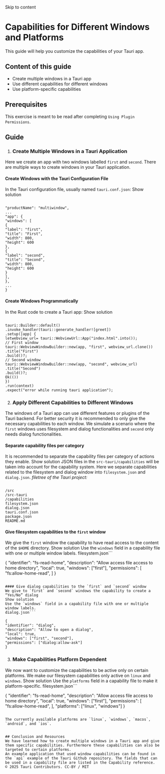 Skip to content
# Capabilities for Different Windows and Platforms
This guide will help you customize the capabilities of your Tauri app.
## Content of this guide
  * Create multiple windows in a Tauri app
  * Use different capabilities for different windows
  * Use platform-specific capabilities


## Prerequisites
This exercise is meant to be read after completing `Using Plugin Permissions`.
## Guide
  1. ### Create Multiple Windows in a Tauri Application
Here we create an app with two windows labelled `first` and `second`. There are multiple ways to create windows in your Tauri application.
#### Create Windows with the Tauri Configuration File
In the Tauri configuration file, usually named `tauri.conf.json`:
Show solution
```

"productName": "multiwindow",
...
"app": {
"windows": [
{
"label": "first",
"title": "First",
"width": 800,
"height": 600
},
{
"label": "second",
"title": "Second",
"width": 800,
"height": 600
}
],
},
...
}

```

#### Create Windows Programmatically
In the Rust code to create a Tauri app:
Show solution
```

tauri::Builder::default()
.invoke_handler(tauri::generate_handler![greet])
.setup(|app| {
letwebview_url= tauri::WebviewUrl::App("index.html".into());
// First window
tauri::WebviewWindowBuilder::new(app, "first", webview_url.clone())
.title("First")
.build()?;
// Second window
tauri::WebviewWindowBuilder::new(app, "second", webview_url)
.title("Second")
.build()?;
Ok(())
})
.run(context)
.expect("error while running tauri application");

```

  2. ### Apply Different Capabilities to Different Windows
The windows of a Tauri app can use different features or plugins of the Tauri backend. For better security it is recommended to only give the necessary capabilities to each window. We simulate a scenario where the `first` windows uses filesystem and dialog functionalities and `second` only needs dialog functionalities.
#### Separate capability files per category
It is recommended to separate the capability files per category of actions they enable.
Show solution
JSON files in the `src-tauri/capabilities` will be taken into account for the capability system. Here we separate capabilities related to the filesystem and dialog window into `filesystem.json` and `dialog.json`.
_filetree of the Tauri project:_
```

/src
/src-tauri
/capabilities
filesystem.json
dialog.json
tauri.conf.json
package.json
README.md

```

#### Give filesystem capabilities to the `first` window
We give the `first` window the capability to have read access to the content of the `$HOME` directory.
Show solution
Use the `windows` field in a capability file with one or multiple window labels.
filesystem.json```

{
"identifier": "fs-read-home",
"description": "Allow access file access to home directory",
"local": true,
"windows": ["first"],
"permissions": [
"fs:allow-home-read",
]
}

```

#### Give dialog capabilities to the `first` and `second` window
We give to `first` and `second` windows the capability to create a “Yes/No” dialog
Show solution
Use the `windows` field in a capability file with one or multiple window labels.
dialog.json```

{
"identifier": "dialog",
"description": "Allow to open a dialog",
"local": true,
"windows": ["first", "second"],
"permissions": ["dialog:allow-ask"]
}

```

  3. ### Make Capabilities Platform Dependent
We now want to customize the capabilities to be active only on certain platforms. We make our filesystem capabilities only active on `linux` and `windows`.
Show solution
Use the `platforms` field in a capability file to make it platform-specific.
filesystem.json```

{
"identifier": "fs-read-home",
"description": "Allow access file access to home directory",
"local": true,
"windows": ["first"],
"permissions": [
"fs:allow-home-read",
],
"platforms": ["linux", "windows"]
}

```

The currently available platforms are `linux`, `windows`, `macos`, `android`, and `ios`.


## Conclusion and Resources
We have learned how to create multiple windows in a Tauri app and give them specific capabilities. Furthermore these capabilities can also be targeted to certain platforms.
An example application that used window capabilities can be found in the `api` example of the Tauri Github repository. The fields that can be used in a capability file are listed in the Capability reference.
© 2025 Tauri Contributors. CC-BY / MIT
